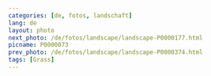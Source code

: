 ```yaml
---
categories: [de, fotos, landschaft]
lang: de
layout: photo
next_photo: /de/fotos/landscape/landscape-P0000177.html
picname: P0000073
prev_photo: /de/fotos/landscape/landscape-P0000374.html
tags: [Grass]
---
```

